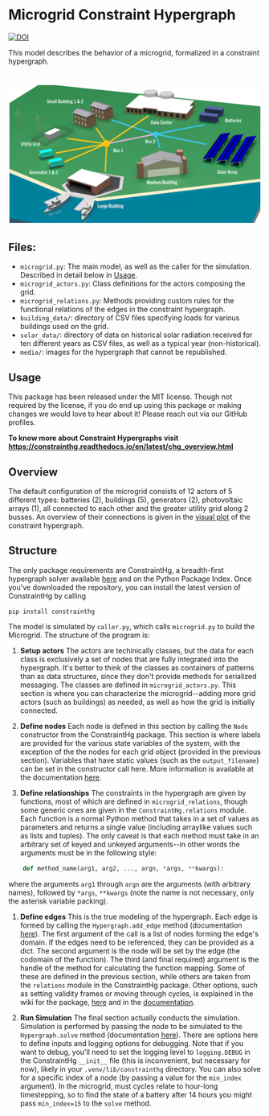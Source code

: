 # Microgrid Constraint Hypergraph

[![DOI](https://zenodo.org/badge/962999862.svg)](https://doi.org/10.5281/zenodo.15447062)


This model describes the behavior of a microgrid, formalized in a constraint hypergraph.

<h1 align="center">
<img src="https://github.com/jmorris335/MicrogridHg/blob/4289387eb6b0bc1965528751422b321f03f0e465/media/microgrid.png?raw=true" width="500">
</h1>

## Files:
- `microgrid.py`: The main model, as well as the caller for the simulation. Described in detail below in [Usage](#usage).
- `microgrid_actors.py`: Class definitions for the actors composing the grid.
- `microgrid_relations.py`: Methods providing custom rules for the functional relations of the edges in the constraint hypergraph.
- `building_data/`: directory of CSV files specifying loads for various buildings used on the grid.
- `solar_data/`: directory of data on historical solar radiation received for ten different years as CSV files, as well as a typical year (non-historical).
- `media/`: images for the hypergraph that cannot be republished.

## Usage
This package has been released under the MIT license. Though not 
required by the license, if you do end up using this package or making 
changes we would love to hear about it! Please reach out via our GitHub 
profiles.

**To know more about Constraint Hypergraphs visit https://constrainthg.readthedocs.io/en/latest/chg_overview.html**

## Overview
The default configuration of the microgrid consists of 12 actors of 5 
different types: batteries (2), buildings (5), generators (2), 
photovoltaic arrays (1), all connected to each other and the greater 
utility grid along 2 busses. An overview of their connections is given 
in the 
[visual plot](https://github.com/jmorris335/MicrogridHg/blob/main/media/microgrid%20chg.png) 
of the constraint hypergraph.

## Structure
The only package requirements are ConstraintHg, a breadth-first 
hypergraph solver available [here](https://github.com/jmorris335/ConstraintHg) 
and on the Python Package Index. Once you've downloaded the repository, 
you can install the latest version of ConstraintHg by calling 

```
pip install constrainthg
```

The model is simulated by `caller.py`, which calls `microgrid.py` to 
build the Microgrid. The structure of the program is:

1. **Setup actors** 
The actors are techinically classes, but the data for each class is 
exclusively a set of nodes that are fully integrated into the hypergraph. 
It's better to think of the classes as containers of patterns than as 
data structures, since they don't provide methods for serialized messaging. 
The classes are defined in `microgrid_actors.py`. This section is where 
you can characterize the microgrid--adding more grid actors (such as 
buildings) as needed, as well as how the grid is initially connected.

1. **Define nodes**
Each node is defined in this section by calling the `Node` constructor 
from the ConstraintHg package. This section is where labels are provided 
for the various state variables of the system, with the exception of the 
the nodes for each grid object (provided in the previous section). 
Variables that have static values (such as the `output_filename`) 
can be set in the constructor call here. More information is available 
at the documentation 
[here](https://constrainthg.readthedocs.io/en/latest/constrainthg.html#constrainthg.hypergraph.Node.__init__).

1. **Define relationships**
The constraints in the hypergraph are given by functions, most of which 
are defined in `microgrid_relations`, though some generic ones are given 
in the `ConstraintHg.relations` module. Each function is a normal Python
 method that takes in a set of values as parameters and returns a single
 value (including arraylike values such as lists and tuples). The only 
 caveat is that each method must take in an arbitrary set of keyed and 
 unkeyed arguments--in other words the arguments must be in the following 
 style:
```python
    def method_name(arg1, arg2, ..., argn, *args, **kwargs):
```
where the arguments `arg1` through `argn` are the arguments (with 
arbitrary names), followed by `*args`, `**kwargs` (note the name is not 
necessary, only the asterisk variable packing). 

1. **Define edges**
This is the true modeling of the hypergraph. Each edge is formed by 
calling the `Hypergraph.add_edge` method (documentation 
[here](https://constrainthg.readthedocs.io/en/latest/constrainthg.html#constrainthg.hypergraph.Hypergraph.add_edge)). The first argument of the call is a list of nodes forming 
the edge's domain. If the edges need to be referenced, they can be 
provided as a dict. The second argument is the node will be set by the 
edge (the codomain of the function). The third (and final required) 
argument is the handle of the method for calculating the function mapping. 
Some of these are defined in the previous section, while others are 
taken from the `relations` module in the ConstraintHg package. Other 
options, such as setting validity frames or moving through cycles, is 
explained in the wiki for the package, 
[here](https://github.com/jmorris335/ConstraintHg/wiki) and in the 
[documentation](https://constrainthg.readthedocs.io/en/latest/constrainthg.html#constrainthg.hypergraph.Hypergraph.add_edge).

1. **Run Simulation**
The final section actually conducts the simulation. Simulation is 
performed by passing the node to be simulated to the `Hypergraph.solve` 
method (documentation 
[here](https://constrainthg.readthedocs.io/en/latest/constrainthg.html#constrainthg.hypergraph.Hypergraph.solve)). There are options here to define inputs and logging options for
 debugging. Note that if you want to debug, you'll need to set the 
 logging level to `logging.DEBUG` in the ConstraintHg `__init__` file 
 (this is inconvenient, but necessary for now), likely in your 
 `.venv/lib/constrainthg` directory. You can also solve for a specific 
 index of a node (by passing a value for the `min_index` argument). In 
 the microgrid, must cycles relate to hour-long timestepping, so to find
 the state of a battery after 14 hours you might pass `min_index=15` to
  the `solve` method.